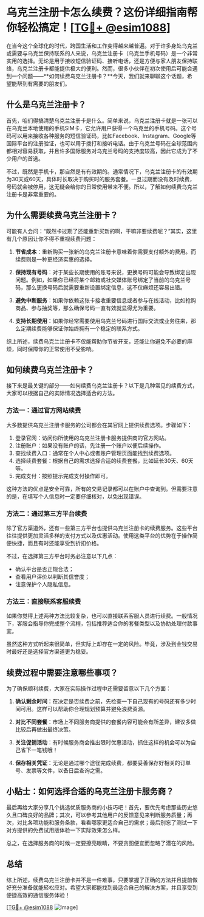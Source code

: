 # 乌克兰注册卡怎么续费？这份详细指南帮你轻松搞定！[[TG💪+ @esim1088](https://t.me/s/esim1088)]

在当今这个全球化的时代，跨国生活和工作变得越来越普遍。对于许多身处乌克兰或需要与乌克兰保持联系的人来说，乌克兰注册卡（乌克兰手机号码）是一个非常实用的选择。无论是用于接收短信验证码、接听电话，还是方便与家人朋友保持联络，乌克兰注册卡都能提供极大的便利。然而，很多小伙伴在初次使用后可能会遇到一个问题——**如何续费乌克兰注册卡？**今天，我们就来聊聊这个话题，希望能帮到有需要的朋友们。

## 什么是乌克兰注册卡？

首先，咱们得搞清楚乌克兰注册卡是什么。简单来说，乌克兰注册卡就是一张可以在乌克兰本地使用的手机SIM卡，它允许用户获得一个乌克兰的手机号码。这个号码可以用来接收各种服务的短信验证码，比如Facebook、Instagram、Google等国际平台的注册验证，也可以用于拨打和接听电话。由于乌克兰号码在全球范围内都相对容易获取，并且许多国际服务对乌克兰号码的支持度较高，因此它成为了不少用户的首选。

不过，既然是手机卡，那自然是有有效期的。通常情况下，乌克兰注册卡的有效期为30天或60天，具体时长取决于购买时的服务套餐。一旦过期而没有及时续费，号码就会被停用，这无疑会给你的日常使用带来不便。所以，了解如何续费乌克兰注册卡是非常重要的。

## 为什么需要续费乌克兰注册卡？

可能有人会问：“既然卡过期了还能重新买新的啊，干嘛非要续费呢？”其实，这里有几个原因让你不得不重视续费问题：

1. **节省成本**：重新购买一张新的乌克兰注册卡意味着你需要支付额外的费用。而续费则是一种更经济实惠的选择。
   
2. **保持现有号码**：对于某些长期使用的账号来说，更换号码可能会导致绑定出现问题。例如，如果你已经将某个邮箱或社交媒体账号绑定了当前的乌克兰号码，那么更换号码后就需要重新设置绑定信息，这不仅麻烦还容易出错。

3. **避免中断服务**：如果你依赖这张卡接收重要信息或者参与在线活动，比如抢购商品、参与抽奖等，那么确保号码一直有效就显得尤为重要。

4. **支持长期使用**：如果你经常需要使用乌克兰号码进行国际交流或业务往来，那么定期续费能够保证你始终拥有一个稳定的联系方式。

综上所述，续费乌克兰注册卡不仅能帮助你节省开支，还能让你避免不必要的麻烦，同时保障你的正常使用不受影响。

## 如何续费乌克兰注册卡？

接下来是最关键的部分——如何续费乌克兰注册卡？以下是几种常见的续费方式，大家可以根据自己的实际情况选择适合的方法。

### 方法一：通过官方网站续费

大多数提供乌克兰注册卡服务的公司都会在其官网上提供续费选项。步骤如下：

1. 登录官网：访问你所使用的乌克兰注册卡服务提供商的官方网站。
2. 注册账户：如果没有账户的话，先注册一个账户以便后续操作。
3. 查找续费入口：通常在个人中心或者账户管理页面能找到续费选项。
4. 选择续费套餐：根据自己的需求选择合适的续费套餐，比如延长30天、60天等。
5. 完成支付：按照提示完成支付操作即可。

这种方法的优点是安全可靠，所有的交易记录都可以在账户中查询到。但需要注意的是，在填写个人信息时一定要仔细核对，以免出现错误。

### 方法二：通过第三方平台续费

除了官方渠道外，还有一些第三方平台也提供乌克兰注册卡的续费服务。这些平台往往提供更加灵活多样的支付方式以及优惠活动。使用这类平台的优势在于操作简便快捷，而且有时还能享受到折扣价格。

不过，在选择第三方平台时务必注意以下几点：
- 确认平台是否正规合法；
- 查看用户评价以判断其信誉度；
- 注意保护个人隐私信息。

### 方法三：直接联系客服续费

如果你觉得上述两种方法比较复杂，也可以直接联系客服人员进行续费。一般情况下，客服会指导你完成整个流程，包括推荐适合你的套餐类型以及协助处理付款事宜。

虽然这种方式听起来很简单，但实际上却存在一定的风险。毕竟，涉及到金钱交易时最好还是选择官方渠道更为稳妥。

## 续费过程中需要注意哪些事项？

为了确保顺利续费，大家在实际操作过程中还需要留意以下几个方面：

1. **确认剩余时间**：在决定是否续费之前，先检查一下自己现有的号码还有多少时间可用。这样可以帮助你合理规划预算并避免浪费资源。

2. **对比不同套餐**：市场上不同服务商提供的套餐内容可能会有所差异，建议多做比较后再做出最终决策。

3. **关注促销活动**：有时候服务商会推出限时优惠活动，抓住这样的机会可以为自己省下一笔钱哦！

4. **保存相关凭证**：无论是通过哪个途径完成续费，都要妥善保存好相关的订单号、发票等文件，以备日后查询之需。

## 小贴士：如何选择合适的乌克兰注册卡服务商？

最后再给大家分享几个挑选优质服务商的小技巧吧！首先，要优先考虑那些历史悠久且口碑良好的品牌；其次，可以参考其他用户的反馈意见来判断服务质量；再次，对比各项功能和服务条款，看看哪家更适合自己的需求；最后别忘了测试一下对方提供的免费试用版体验一下实际效果怎么样。

总之，在选择服务商的时候一定要擦亮眼睛，不要贪图便宜而忽略了潜在的风险。

## 总结

综上所述，续费乌克兰注册卡并不是一件难事，只要掌握了正确的方法并且提前做好充分准备就能轻松应对。希望大家都能找到最适合自己的解决方案，并且享受到便捷高效的通信服务体验！

[[TG💪+ @esim1088](https://t.me/s/esim1088) ![Image](https://i.postimg.cc/4NQfJmqS/Snipaste-2025-05-13-00-14-12.png)]